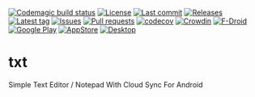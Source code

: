 [![Codemagic build status](https://api.codemagic.io/apps/5d2894bfa39dd73adaeec107/5d2894bfa39dd73adaeec106/status_badge.svg)](https://codemagic.io/apps/5d2894bfa39dd73adaeec107/5d2894bfa39dd73adaeec106/latest_build)
[![License](https://img.shields.io/github/license/Crazy-Marvin/txt.svg?style=flat)](LICENSE.txt)
[![Last commit](https://img.shields.io/github/last-commit/Crazy-Marvin/txt.svg?style=flat)](https://github.com/Crazy-Marvin/txt/commits)
[![Releases](https://img.shields.io/github/downloads/Crazy-Marvin/txt/total.svg?style=flat)](https://github.com/Crazy-Marvin/txt/releases)
[![Latest tag](https://img.shields.io/github/tag/Crazy-Marvin/txt.svg?style=flat)](https://github.com/Crazy-Marvin/txt/tags)
[![Issues](https://img.shields.io/github/issues/Crazy-Marvin/txt.svg?style=flat)](https://github.com/Crazy-Marvin/txt/issues)
[![Pull requests](https://img.shields.io/github/issues-pr/Crazy-Marvin/txt.svg?style=flat)](https://github.com/Crazy-Marvin/txt/pulls)
[![codecov](https://codecov.io/gh/Crazy-Marvin/txt/branch/master/graph/badge.svg)](https://codecov.io/gh/Crazy-Marvin/txt)
[![Crowdin](https://d322cqt584bo4o.cloudfront.net/txtapp/localized.svg)](https://crowdin.com/project/txtapp)
[![F-Droid](https://img.shields.io/f-droid/v/xxxxxxxx.svg?style=flat)](https://f-droid.org/de/packages/xxxxxxxx/)
[![Google Play](https://badgen.net/badge/icon/googleplay?icon=googleplay&label)](https://play.google.com/store/apps/details?id=rocks.poopjournal.txt)
[![AppStore](https://badgen.net/badge/icon/appstore?icon=apple&label)](https://play.google.com/store/apps/details?id=rocks.poopjournal.metadataremover)
[![Desktop](https://img.shields.io/badge/desktop-Linux%20%7C%20macOS%20%7C%20Windows-green.svg)](https://github.com/Crazy-Marvin/txt/releases)


# txt

Simple Text Editor / Notepad With Cloud Sync For Android
